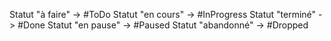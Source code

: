 Statut "à faire" -> #ToDo
Statut "en cours" -> #InProgress
Statut "terminé" -> #Done
Statut "en pause" -> #Paused
Statut "abandonné" -> #Dropped